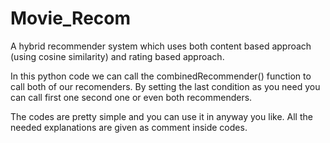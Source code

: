 # Movie_Recom
A hybrid recommender system which uses both content based approach (using cosine similarity) and rating based approach.

In this python code we can call the combinedRecommender() function to call both of our recomenders. By setting the last condition as you need you can call first one second one or even both recommenders.

The codes are pretty simple and you can use it in anyway you like. All the needed explanations are given as comment inside codes.
